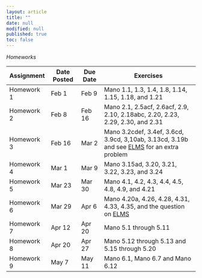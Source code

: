 ```yaml
---
layout: article
title: ""
date: null
modified: null
published: true
toc: false
---
```


*Homeworks*

Assignment | Date Posted | Due Date | Exercises |
---------- | ----------- | -------- | --------- |
Homework 1 |     Feb 1   |  Feb 9   | Mano 1.1, 1.3, 1.4, 1.8, 1.14, 1.15, 1.18, and 1.21
Homework 2 |     Feb 8   |  Feb 16  | Mano 2.1, 2.5acf, 2.6acf, 2.9, 2.10, 2.18abc, 2.20, 2.23, 2.29, 2.30, and 2.31
Homework 3 |     Feb 16  |  Mar 2   | Mano 3.2cdef, 3.4ef, 3.6cd, 3.9cd, 3,10ab, 3.13cd, 3.19b and see [ELMS](https://myelms.umd.edu/courses/1131242/discussion_topics/2553002) for an extra problem
Homework 4 |     Mar 1   |  Mar 9   | Mano 3.15ad, 3.20, 3.21, 3.22, 3.23, and 3.24
Homework 5 |     Mar 23  |  Mar 30  | Mano 4.1, 4.2, 4.3, 4.4, 4.5, 4.8, 4.9, and 4.21
Homework 6 |     Mar 29  |  Apr 6   | Mano 4.20a, 4.26, 4.28, 4.31, 4.33, 4.35, and the question on [ELMS](https://myelms.umd.edu/courses/1131242/discussion_topics/2600746)
Homework 7 |     Apr 12  |  Apr 20  | Mano 5.1 through 5.11
Homework 8 |     Apr 20  |  Apr 27  | Mano 5.12 through 5.13 and 5.15 through 5.20
Homework 9 |     May 7   | May 11   | Mano 6.1, Mano 6.7 and Mano 6.12

